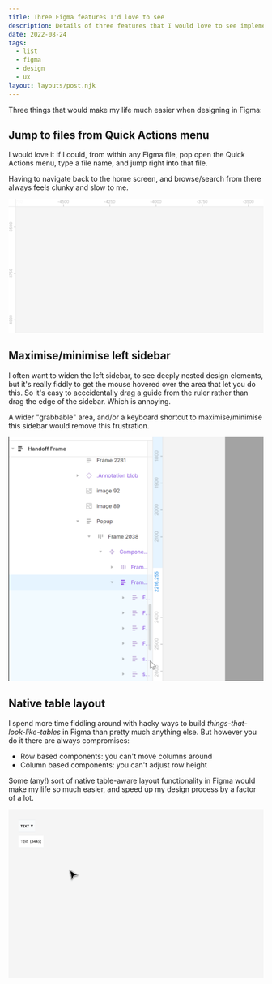 ```yaml
---
title: Three Figma features I'd love to see
description: Details of three features that I would love to see implemented in Figma.
date: 2022-08-24
tags:
  - list
  - figma
  - design
  - ux
layout: layouts/post.njk
---
```


Three things that would make my life much easier when designing in Figma:

## Jump to files from Quick Actions menu

I would love it if I could, from within any Figma file, pop open the Quick Actions menu, type a file name, and jump right into that file.

Having to navigate back to the home screen, and browse/search from there always feels clunky and slow to me.

<img class="article" alt="An animated gif showing the Quick Actions menu in Figma" src="/img/quick-actions.gif" rel="lazy">

## Maximise/minimise left sidebar

I often want to widen the left sidebar, to see deeply nested design elements, but it's really fiddly to get the mouse hovered over the area that let you do this. So it's easy to acccidentally drag a guide from the ruler rather than drag the edge of the sidebar. Which is annoying.

A wider "grabbable" area, and/or a keyboard shortcut to maximise/minimise this sidebar would remove this frustration.

<img class="article" alt="An animated gif showing an attempt to widen the left sidebar in Figma" src="/img/left-sidebar.gif" rel="lazy">

## Native table layout

I spend more time fiddling around with hacky ways to build *things-that-look-like-tables* in Figma than pretty much anything else. But however you do it there are always compromises: 

* Row based components: you can't move columns around
* Column based components: you can't adjust row height

Some (any!) sort of native table-aware layout functionality in Figma would make my life so much easier, and speed up my design process by a factor of a lot.

<img class="article" alt="An animated gif showing a table being built from components in Figma" src="/img/making-a-table-again.gif" rel="lazy">
